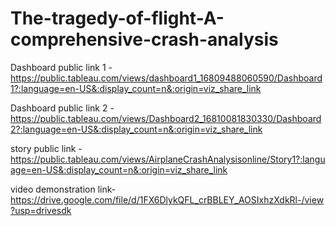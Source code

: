 # The-tragedy-of-flight-A-comprehensive-crash-analysis



Dashboard public link 1 - https://public.tableau.com/views/dashboard1_16809488060590/Dashboard1?:language=en-US&:display_count=n&:origin=viz_share_link



Dashboard public link 2 - https://public.tableau.com/views/Dashboard2_16810081830330/Dashboard2?:language=en-US&:display_count=n&:origin=viz_share_link



story public link - https://public.tableau.com/views/AirplaneCrashAnalysisonline/Story1?:language=en-US&:display_count=n&:origin=viz_share_link



video demonstration link- https://drive.google.com/file/d/1FX6DlykQFL_crBBLEY_AOSIxhzXdkRl-/view?usp=drivesdk
